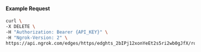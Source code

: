 <!-- Code generated for API Clients. DO NOT EDIT. -->

#### Example Request

```bash
curl \
-X DELETE \
-H "Authorization: Bearer {API_KEY}" \
-H "Ngrok-Version: 2" \
https://api.ngrok.com/edges/https/edghts_2bIPj12xonYeEt2s5ri2wb0gJfX/routes/edghtsrt_2bIPiyWqc8iH3i2eObXvWD4sl4K/websocket_tcp_converter
```
